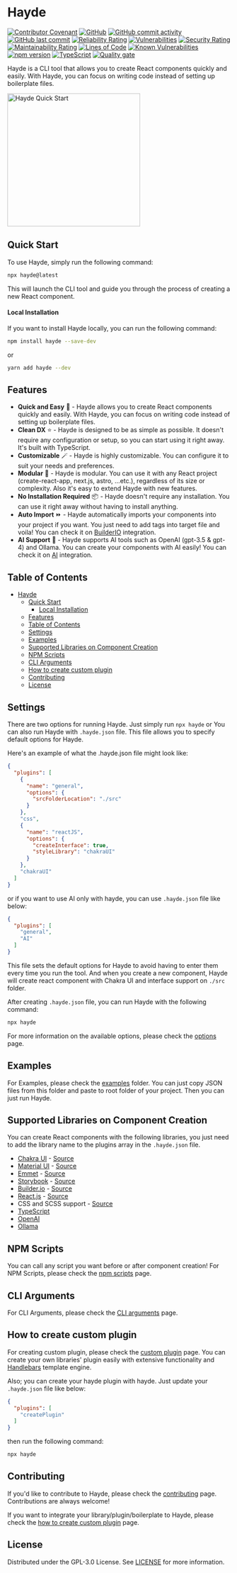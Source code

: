 # Hayde

[![Contributor Covenant](https://img.shields.io/badge/Contributor%20Covenant-2.1-4baaaa.svg)](code_of_conduct.md)
[![GitHub](https://img.shields.io/github/license/sly777/hayde)](https://github.com/sly777/hayde/blob/main/LICENSE)
[![GitHub commit activity](https://img.shields.io/github/commit-activity/m/sly777/hayde)](https://github.com/sly777/hayde/pulse)
[![GitHub last commit](https://img.shields.io/github/last-commit/sly777/hayde)](https://github.com/sly777/hayde/commits/main)
[![Reliability Rating](https://sonarcloud.io/api/project_badges/measure?project=Sly777_hayde&metric=reliability_rating)](https://sonarcloud.io/summary/new_code?id=Sly777_hayde)
[![Vulnerabilities](https://sonarcloud.io/api/project_badges/measure?project=Sly777_hayde&metric=vulnerabilities)](https://sonarcloud.io/summary/new_code?id=Sly777_hayde)
[![Security Rating](https://sonarcloud.io/api/project_badges/measure?project=Sly777_hayde&metric=security_rating)](https://sonarcloud.io/summary/new_code?id=Sly777_hayde)
[![Maintainability Rating](https://sonarcloud.io/api/project_badges/measure?project=Sly777_hayde&metric=sqale_rating)](https://sonarcloud.io/summary/new_code?id=Sly777_hayde)
[![Lines of Code](https://sonarcloud.io/api/project_badges/measure?project=Sly777_hayde&metric=ncloc)](https://sonarcloud.io/summary/new_code?id=Sly777_hayde)
[![Known Vulnerabilities](https://snyk.io/test/github/Sly777/hayde/badge.svg)](https://snyk.io/test/github/Sly777/hayde)
[![npm version](https://badge.fury.io/js/hayde.svg)](https://badge.fury.io/js/hayde)
[![TypeScript](https://img.shields.io/badge/%3C%2F%3E-TypeScript-%230074c1.svg)](http://www.typescriptlang.org/)
[![Quality gate](https://sonarcloud.io/api/project_badges/quality_gate?project=Sly777_hayde)](https://sonarcloud.io/summary/new_code?id=Sly777_hayde)

Hayde is a CLI tool that allows you to create React components quickly and easily. With Hayde, you can focus on writing code instead of setting up boilerplate files.

<img src="https://github.com/Sly777/hayde/assets/694940/32e70b96-ed25-4897-95c4-76b7500bd925" width="300" alt="Hayde Quick Start" />

## Quick Start

To use Hayde, simply run the following command:

```bash
npx hayde@latest
```

This will launch the CLI tool and guide you through the process of creating a new React component.

#### Local Installation

If you want to install Hayde locally, you can run the following command:

```bash
npm install hayde --save-dev
```
or
```bash
yarn add hayde --dev
```

## Features

- **Quick and Easy** 🚀 - Hayde allows you to create React components quickly and easily. With Hayde, you can focus on writing code instead of setting up boilerplate files.
- **Clean DX** ⭐ - Hayde is designed to be as simple as possible. It doesn't require any configuration or setup, so you can start using it right away. It's built with TypeScript.
- **Customizable** 🪄 - Hayde is highly customizable. You can configure it to suit your needs and preferences.
- **Modular** 🧩 - Hayde is modular. You can use it with any React project (create-react-app, next.js, astro, ...etc.), regardless of its size or complexity. Also it's easy to extend Hayde with new features.
- **No Installation Required** 📦 - Hayde doesn't require any installation. You can use it right away without having to install anything.
- **Auto Import** ⏩ - Hayde automatically imports your components into your project if you want. You just need to add tags into target file and voila! You can check it on [BuilderIO](./src/features/builderIO/) integration.
- **AI Support** 🤖 - Hayde supports AI tools such as OpenAI (gpt-3.5 & gpt-4) and Ollama. You can create your components with AI easily! You can check it on [AI](./src/features/AI/) integration.

## Table of Contents

- [Hayde](#hayde)
  - [Quick Start](#quick-start)
      - [Local Installation](#local-installation)
  - [Features](#features)
  - [Table of Contents](#table-of-contents)
  - [Settings](#settings)
  - [Examples](#examples)
  - [Supported Libraries on Component Creation](#supported-libraries-on-component-creation)
  - [NPM Scripts](#npm-scripts)
  - [CLI Arguments](#cli-arguments)
  - [How to create custom plugin](#how-to-create-custom-plugin)
  - [Contributing](#contributing)
  - [License](#license)

## Settings

There are two options for running Hayde. Just simply run `npx hayde` or You can also run Hayde with `.hayde.json` file. This file allows you to specify default options for Hayde. 

Here's an example of what the .hayde.json file might look like:

```json
{
  "plugins": [
    {
      "name": "general",
      "options": {
        "srcFolderLocation": "./src"
      }
    },
    "css",
    {
      "name": "reactJS",
      "options": {
        "createInterface": true,
        "styleLibrary": "chakraUI"
      }
    },
    "chakraUI"
  ]
}
```

or if you want to use AI only with hayde, you can use `.hayde.json` file like below:

```json
{
  "plugins": [
    "general",
    "AI"
  ]
}
```

This file sets the default options for Hayde to avoid having to enter them every time you run the tool. And when you create a new component, Hayde will create react component with Chakra UI and interface support on `./src` folder.

After creating `.hayde.json` file, you can run Hayde with the following command:

```bash
npx hayde
```

For more information on the available options, please check the [options](./docs/options.md) page.

## Examples

For Examples, please check the [examples](./examples) folder. You can just copy JSON files from this folder and paste to root folder of your project. Then you can just run Hayde.

## Supported Libraries on Component Creation

You can create React components with the following libraries, you just need to add the library name to the plugins array in the `.hayde.json` file.

- [Chakra UI](https://chakra-ui.com/) - [Source](./src/features/chakraUI/)
- [Material UI](https://material-ui.com/) - [Source](./src/features/materialUI/)
- [Emmet](https://emmet.io/) - [Source](./src/features/emmet/)
- [Storybook](https://storybook.js.org/) - [Source](./src/features/storybook/)
- [Builder.io](https://www.builder.io/) - [Source](./src/features/builderIO/)
- [React.js](https://reactjs.org/) - [Source](./src/features/reactJS/)
- CSS and SCSS support - [Source](./src/features/css/)
- [TypeScript](https://www.typescriptlang.org/)
- [OpenAI](https://platform.openai.com)
- [Ollama](https://ollama.ai)

## NPM Scripts

You can call any script you want before or after component creation! For NPM Scripts, please check the [npm scripts](./docs/npm-scripts.md) page.

## CLI Arguments

For CLI Arguments, please check the [CLI arguments](./docs/cli-arguments.md) page.

## How to create custom plugin

For creating custom plugin, please check the [custom plugin](./docs/how-to-create-custom-plugin.md) page. You can create your own libraries' plugin easily with extensive functionality and [Handlebars](https://handlebarsjs.com/) template engine.

Also; you can create your hayde plugin with hayde. Just update your `.hayde.json` file like below:

```json
{
  "plugins": [
    "createPlugin"
  ]
}
```

then run the following command:

```bash
npx hayde
```

## Contributing

If you'd like to contribute to Hayde, please check the [contributing](./docs/contributing.md) page. Contributions are always welcome! 

If you want to integrate your library/plugin/boilerplate to Hayde, please check the [how to create custom plugin](./docs/how-to-create-custom-plugin.md) page.

## License

Distributed under the GPL-3.0 License. See [LICENSE](LICENSE) for more information.
